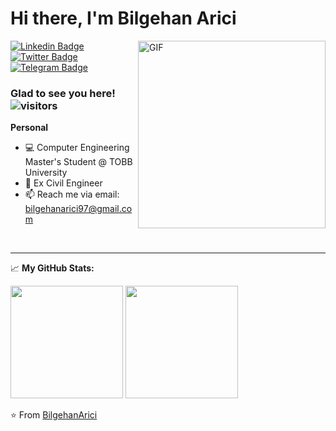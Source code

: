 # Hi there, I'm Bilgehan Arici

<!-- todo this gif source needs to change -->
<img align="right" alt="GIF" src="https://github.com/Gapur/Gapur/blob/master/coding.gif?raw=true" width="auto" height="300" />

[![Linkedin Badge](https://img.shields.io/badge/-LinkedIn-0e76a8?style=flat-square&logo=Linkedin&logoColor=white)](https://www.linkedin.com/in/bilgehanarici/m)
[![Twitter Badge](https://img.shields.io/badge/-Twitter-00acee?style=flat-square&logo=Twitter&logoColor=white)](https://twitter.com/BilgehanArici)
[![Telegram Badge](https://img.shields.io/badge/-Telegram-0088cc?style=flat-square&logo=Telegram&logoColor=white)](https://t.me/BilgehanArici)
<!-- [![Website Badge](https://img.shields.io/badge/Website-3b5998?style=flat-square&logo=google-chrome&logoColor=white)](https://gkassym.netlify.app) -->
<!-- [![Medium Badge](https://img.shields.io/badge/medium-%2312100E.svg?&style=for-square&logo=medium&logoColor=white)](https://gapur-kassym.medium.com/) -->

 <!-- total visitor counter -->
### Glad to see you here! ![visitors](https://visitor-badge.glitch.me/badge?page_id=${BilgehanArici}.${416281047})
<!-- total visitor counter -->

**Personal**

- :computer: Computer Engineering Master's Student @ TOBB University
- 👷 Ex Civil Engineer  
- 📫 Reach me via email: bilgehanarici97@gmail.com 
<!-- todo resume page needs to be added  -->

<br>

<hr>

📈 **My GitHub Stats:**

<p>
 <img height="180em" src="https://github-readme-stats.vercel.app/api/top-langs/?username=BilgehanArici&exclude_repo=KNN-Image-      Classification&show_icons=true&hide_border=true&layout=compact&langs_count=8"/> <img height="180em" src="https://github-readme-stats.vercel.app/api?username=BilgehanArici&show_icons=true&hide_border=true&&count_private=true&include_all_commits=true" />
</p>

⭐️ From [BilgehanArici](https://github.com/BilgehanArici)
